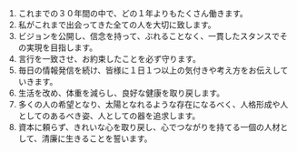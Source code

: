 1. これまでの３０年間の中で、どの１年よりもたくさん働きます。
1. 私がこれまで出会ってきた全ての人を大切に致します。
1. ビジョンを公開し、信念を持って、ぶれることなく、一貫したスタンスでその実現を目指します。
1. 言行を一致させ、お約束したことを必ず守ります。
1. 毎日の情報発信を続け、皆様に１日１つ以上の気付きや考え方をお伝えしていきます。
1. 生活を改め、体重を減らし、良好な健康を取り戻します。
1. 多くの人の希望となり、太陽となれるような存在になるべく、人格形成や人としてのあるべき姿、人としての器を追求します。
1. 資本に頼らず、きれいな心を取り戻し、心でつながりを持てる一個の人材として、清廉に生きることを誓います。



